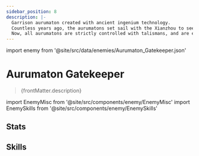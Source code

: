 ```yaml
---
sidebar_position: 8
description: |-
  Garrison aurumaton created with ancient ingenium technology.
  Countless years ago, the aurumatons set sail with the Xianzhou to seek divine recipes of immortality, and were tasked to oversee humanity and to aid humankind during warfare. However, after countless rebellions, they were finally overpowered by the Xianzhou natives.
  Now, all aurumatons are strictly controlled with talismans, and are employed to guard important places.
---
```


import enemy from '@site/src/data/enemies/Aurumaton_Gatekeeper.json'

# Aurumaton Gatekeeper
<blockquote>{frontMatter.description}</blockquote>

import EnemyMisc from '@site/src/components/enemy/EnemyMisc'
import EnemySkills from '@site/src/components/enemy/EnemySkills'

## Stats

<EnemyMisc enemy={enemy} variant={0} />

## Skills

<EnemySkills enemy={enemy} variant={0} />
